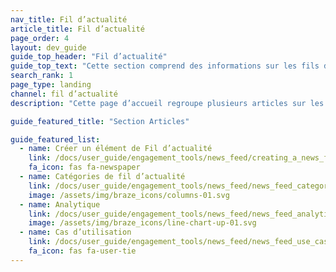 ```yaml
---
nav_title: Fil d’actualité
article_title: Fil d’actualité
page_order: 4
layout: dev_guide
guide_top_header: "Fil d’actualité"
guide_top_text: "Cette section comprend des informations sur les fils d’actualité, qui deviennent obsolètes. Braze recommande aux clients qui utilisent notre outil de fil d’actualités de passer à notre canal de communication de cartes de contenu : il est plus flexible, plus personnalisable et plus fiable. Découvrez notre <a href='/docs/user_guide/message_building_by_channel/content_cards/migrating_from_news_feed/'>guide de migration</a> pour en savoir plus."
search_rank: 1
page_type: landing
channel: fil d’actualité
description: "Cette page d’accueil regroupe plusieurs articles sur les fils d’actualité. Vous trouverez ici des ressources pour créer, catégoriser et analyser les éléments de votre fil d’actualité."

guide_featured_title: "Section Articles"

guide_featured_list:
  - name: Créer un élément de Fil d’actualité
    link: /docs/user_guide/engagement_tools/news_feed/creating_a_news_feed_item/
    fa_icon: fas fa-newspaper
  - name: Catégories de fil d’actualité
    link: /docs/user_guide/engagement_tools/news_feed/news_feed_categories/
    image: /assets/img/braze_icons/columns-01.svg
  - name: Analytique
    link: /docs/user_guide/engagement_tools/news_feed/news_feed_analytics_and_retargeting_data/
    image: /assets/img/braze_icons/line-chart-up-01.svg
  - name: Cas d’utilisation
    link: /docs/user_guide/engagement_tools/news_feed/news_feed_use_cases/
    fa_icon: fas fa-user-tie
---
```


